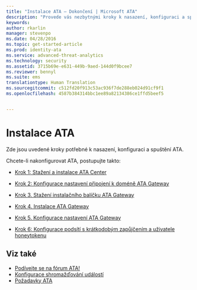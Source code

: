 ```yaml
---
title: "Instalace ATA – Dokončení | Microsoft ATA"
description: "Provede vás nezbytnými kroky k nasazení, konfiguraci a spuštění ATA."
keywords: 
author: rkarlin
manager: stevenpo
ms.date: 04/28/2016
ms.topic: get-started-article
ms.prod: identity-ata
ms.service: advanced-threat-analytics
ms.technology: security
ms.assetid: 3715b69e-e631-449b-9aed-144d0f9bcee7
ms.reviewer: bennyl
ms.suite: ems
translationtype: Human Translation
ms.sourcegitcommit: c512fd20f913c53ac936f7de288eb024d91cf9f1
ms.openlocfilehash: 4587b384314bbc1ee89a82134386ce1ffd5beef5


---
```


# Instalace ATA

Zde jsou uvedené kroky potřebné k nasazení, konfiguraci a spuštění ATA.

Chcete-li nakonfigurovat ATA, postupujte takto:


-   [Krok 1: Stažení a instalace ATA Center](install-ata-step1.md)

-   [Krok 2: Konfigurace nastavení připojení k doméně ATA Gateway](install-ata-step2.md)

-   [Krok 3. Stažení instalačního balíčku ATA Gateway](install-ata-step3.md)

-   [Krok 4. Instalace ATA Gateway](install-ata-step4.md)

-   [Krok 5. Konfigurace nastavení ATA Gateway](install-ata-step5.md)

-   [Krok 6: Konfigurace podsítí s krátkodobým zapůjčením a uživatele honeytokenu](install-ata-step6.md)


## Viz také

- [Podívejte se na fórum ATA!](https://social.technet.microsoft.com/Forums/security/home?forum=mata)
- [Konfigurace shromažďování událostí](configure-event-collection.md)
- [Požadavky ATA](/advanced-threat-analytics/plan-design/ata-prerequisites)




<!--HONumber=Jul16_HO3-->



